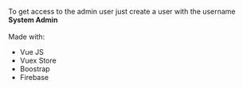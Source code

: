 To get access to the admin user just create a user with the username <b> System Admin </b> 
<br><br>
Made with:
<ul>
  <li>Vue JS</li>
  <li>Vuex Store </li>
  <li>Boostrap </li>
  <li>Firebase</li>
 </ul>
